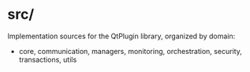# src/

Implementation sources for the QtPlugin library, organized by domain:

- core, communication, managers, monitoring, orchestration, security, transactions, utils
